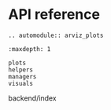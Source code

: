 # API reference

```{eval-rst}
.. automodule:: arviz_plots
```

```{toctree}
:maxdepth: 1

plots
helpers
managers
visuals
```
backend/index
```
